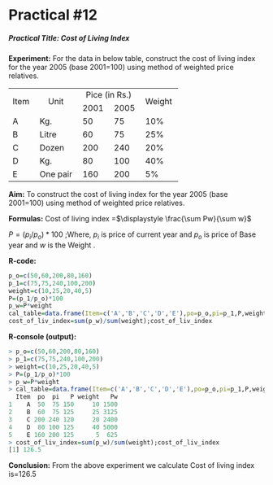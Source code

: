# Practical #12

##### Practical Title:  Cost of Living Index

**Experiment:** For the data in below table, construct the cost of living index for the year 2005 (base 2001=100) using method of weighted price relatives.

<table>
 <tr>
  <td rowspan="2" style="text-align:center">Item&nbsp;</td>
  <td rowspan="2" style="text-align:center">Unit&nbsp;</td>
  <td colspan="2" style="text-align:center">Pice (in Rs.)&nbsp;</td>
  <td rowspan="2" style="text-align:center">Weight&nbsp;</td>
 </tr>
 <tr>
  <td style="text-align:center">2001&nbsp;</td>
  <td style="text-align:center">2005&nbsp;</td>
 </tr>
 <tr>
  <td>A&nbsp;</td>
  <td>Kg.&nbsp;</td>
  <td>50&nbsp;</td>
  <td>75&nbsp;</td>
  <td>10%&nbsp;</td>
 </tr>
 <tr>
  <td>B&nbsp;</td>
  <td>Litre&nbsp;</td>
  <td>60&nbsp;</td>
  <td>75&nbsp;</td>
  <td>25%&nbsp;</td>
 </tr>
 <tr>
  <td>C&nbsp;</td>
  <td>Dozen&nbsp;</td>
  <td>200&nbsp;</td>
  <td>240&nbsp;</td>
  <td>20%&nbsp;</td>
 </tr>
 <tr>
  <td>D&nbsp;</td>
  <td>Kg.&nbsp;</td>
  <td>80&nbsp;</td>
  <td>100&nbsp;</td>
  <td>40%&nbsp;</td>
 </tr>
 <tr>
  <td>E&nbsp;</td>
  <td>One pair&nbsp;</td>
  <td>160&nbsp;</td>
  <td>200&nbsp;</td>
  <td>5%&nbsp;</td>
 </tr>
</table>

**Aim:** To construct the cost of living index for the year 2005 (base 2001=100) using method of weighted price relatives.

**Formulas:** Cost of living index =$\displaystyle \frac{\sum Pw}{\sum w}$   

$\displaystyle P=(p_i/p_o)*100$ ;Where, $p_i$ is price of current year and $p_o$ is price of Base year and $w$ is the Weight .

**R-code:**

```R
p_o=c(50,60,200,80,160)
p_1=c(75,75,240,100,200)
weight=c(10,25,20,40,5)
P=(p_1/p_o)*100
p_w=P*weight
cal_table=data.frame(Item=c('A','B','C','D','E'),po=p_o,pi=p_1,P,weight,Pw=p_w);cal_table
cost_of_liv_index=sum(p_w)/sum(weight);cost_of_liv_index
```

**R-console (output):**

```R
> p_o=c(50,60,200,80,160)
> p_1=c(75,75,240,100,200)
> weight=c(10,25,20,40,5)
> P=(p_1/p_o)*100
> p_w=P*weight
> cal_table=data.frame(Item=c('A','B','C','D','E'),po=p_o,pi=p_1,P,weight,Pw=p_w);cal_table
  Item  po  pi   P weight   Pw
1    A  50  75 150     10 1500
2    B  60  75 125     25 3125
3    C 200 240 120     20 2400
4    D  80 100 125     40 5000
5    E 160 200 125      5  625
> cost_of_liv_index=sum(p_w)/sum(weight);cost_of_liv_index
[1] 126.5
```

**Conclusion:**  From the above experiment we calculate Cost of living index is=126.5 